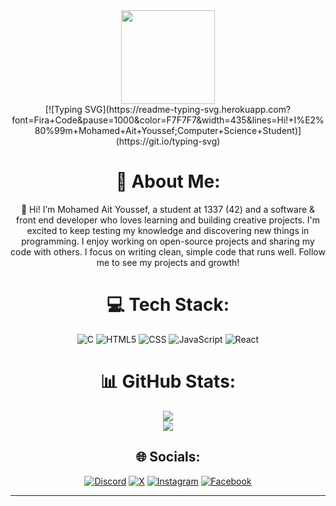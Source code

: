 <div align="center">
<img src="https://media.giphy.com/media/WUlplcMpOCEmTGBtBW/giphy.gif" width="150">
  </br>
[![Typing SVG](https://readme-typing-svg.herokuapp.com?font=Fira+Code&pause=1000&color=F7F7F7&width=435&lines=Hi!+I%E2%80%99m+Mohamed+Ait+Youssef;Computer+Science+Student)](https://git.io/typing-svg)
  
  # 💫 About Me:
  👋 Hi! I’m Mohamed Ait Youssef, a student at 1337 (42) and a software & front end developer who loves learning and building creative projects. I'm excited to keep testing my knowledge and discovering new things in programming. I enjoy working on open-source projects and sharing my code with others. I focus on writing clean, simple code that runs well. Follow me to see my projects and growth!
  
  # 💻 Tech Stack:
  ![C](https://img.shields.io/badge/c-%2300599C.svg?style=for-the-badge&logo=c&logoColor=white)
  ![HTML5](https://img.shields.io/badge/html5-%23E34F26.svg?style=for-the-badge&logo=html5&logoColor=white)
  ![CSS](https://img.shields.io/badge/css-%231572B6.svg?style=for-the-badge&logo=css3&logoColor=white)
  ![JavaScript](https://img.shields.io/badge/javascript-%23323330.svg?style=for-the-badge&logo=javascript&logoColor=%23F7DF1E)
  ![React](https://img.shields.io/badge/react-%2320232a.svg?style=for-the-badge&logo=react&logoColor=%2361DAFB)

  # 📊 GitHub Stats:
  ![](https://github-readme-stats.vercel.app/api?username=mait-you&theme=dark&hide_border=false&include_all_commits=false&count_private=false)<br/>
  ![](https://github-readme-stats.vercel.app/api/top-langs/?username=mait-you&theme=dark&hide_border=false&include_all_commits=false&count_private=false&layout=compact)

  ## 🌐 Socials:
  [![Discord](https://img.shields.io/badge/Discord-%237289DA.svg?logo=discord&logoColor=white)](https://discord.gg/mait-you)
  [![X](https://img.shields.io/badge/X-black.svg?logo=X&logoColor=white)](https://x.com/mait-you) 
  [![Instagram](https://img.shields.io/badge/Instagram-%23E4405F.svg?logo=Instagram&logoColor=white)](https://instagram.com/mait_you)
  [![Facebook](https://img.shields.io/badge/Facebook-%231877F2.svg?logo=Facebook&logoColor=white)](https://facebook.com/mait-you)
  
  ---
  
<div/>
  
